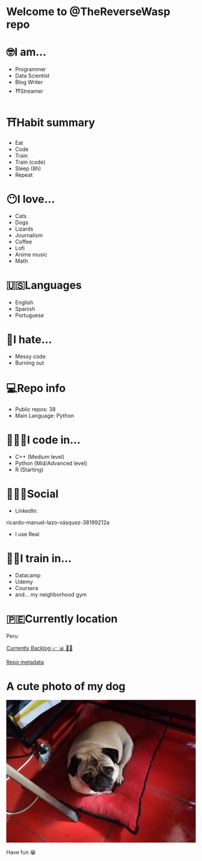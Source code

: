 # Welcome to @TheReverseWasp repo

# 🤓I am…

- Programmer
- Data Scientist
- Blog Writer
- ⛩️Streamer

# ⛩️Habit summary

- Eat
- Code
- Train
- Train (code)
- Sleep (8h)
- Repeat

# 😶I love…

- Cats
- Dogs
- Lizards
- Journalism
- Coffee
- Lofi
- Anime music
- Math

# 🇺🇸Languages

- English
- Spanish
- Portuguese

# 🤬I hate…

- Messy code
- Burning out

# 💻Repo info

- Public repos: 38
- Main Language: Python

# 🧑🏽‍💻I code in…

- C++ (Medium level)
- Python (Mid/Advanced level)
- R (Starting)

# 🧙🏽‍♂️Social

- LinkedIn:

ricardo-manuel-lazo-vásquez-38199212a

- I use Real

# 💪🏽I train in…

- Datacamp
- Udemy
- Coursera
- and… my neighborhood gym

# 🇵🇪Currently location

Peru

[Currently Backlog 📈 📊 💪🏽](Welcome%20to%20@TheReverseWasp%20repo%20b73b0d14350c4cbaaba706cd552cbfb2/Currently%20Backlog%20%F0%9F%93%88%20%F0%9F%93%8A%20%F0%9F%92%AA%F0%9F%8F%BD%201a3de3b228e54aefa96dd459dbefad73.csv)

[Repo metadata](Welcome%20to%20@TheReverseWasp%20repo%20b73b0d14350c4cbaaba706cd552cbfb2/Repo%20metadata%202833323f845a45feb4244ae3ea17c7b3.csv)

# A cute photo of my dog

![noah.jpg](Welcome%20to%20@TheReverseWasp%20repo%20b73b0d14350c4cbaaba706cd552cbfb2/noah.jpg)

Have fun 😁
